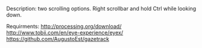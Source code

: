 Description:
two scrolling options. Right scrollbar and hold Ctrl while looking down.

Requirments:
http://processing.org/download/
http://www.tobii.com/en/eye-experience/eyex/
https://github.com/AugustoEst/gazetrack
